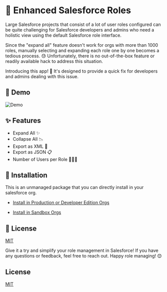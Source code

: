 # 🌟 Enhanced Salesforce Roles

Large Salesforce projects that consist of a lot of user roles configured can be quite challenging for Salesforce developers and admins who need a holistic view using the default Salesforce role interface.

Since the "expand all" feature doesn't work for orgs with more than 1000 roles, manually selecting and expanding each role one by one becomes a tedious process. 😓 Unfortunately, there is no out-of-the-box feature or readily available hack to address this situation.

Introducing this app! 🚀 It's designed to provide a quick fix for developers and admins dealing with this issue. 

## 🎥 Demo

![Demo](https://media.giphy.com/media/jtCVr31QrPHGbPosXt/giphy.gif)

## ✨ Features

- Expand All ✨
- Collapse All 📉
- Export as XML 📂
- Export as JSON 📋
- Number of Users per Role 🧑‍🤝‍🧑

## 🔧 Installation

This is an unmanaged package that you can directly install in your salesforce org.

- [Install in Production or Developer Edition Orgs](https://login.salesforce.com/packaging/installPackage.apexp?p0=04t7F000005dEcZ)

- [Install in Sandbox Orgs](https://test.salesforce.com/packaging/installPackage.apexp?p0=04t7F000005dEcZ)

## 📄 License

[MIT](https://github.com/KushalB/EnhancedSalesforceRoles/blob/master/LICENSE)

Give it a try and simplify your role management in Salesforce! If you have any questions or feedback, feel free to reach out. Happy role managing! 😊

## License

[MIT](https://github.com/KushalB/EnhancedSalesforceRoles/blob/master/LICENSE)
